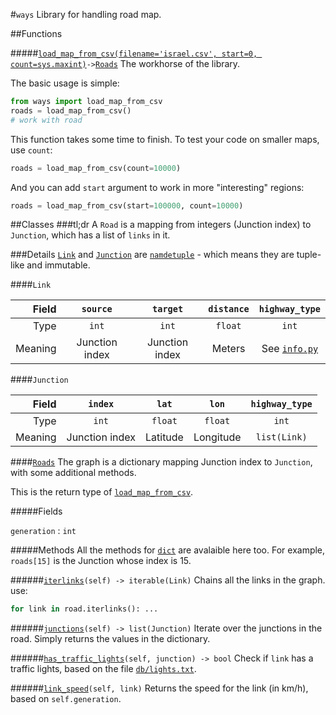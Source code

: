 #`ways`
Library for handling road map.

##Functions

#####[`load_map_from_csv(filename='israel.csv', start=0, count=sys.maxint)`](graph.py#L74)` -> `[`Roads`](#roads)
The workhorse of the library.

The basic usage is simple:
```python
from ways import load_map_from_csv
roads = load_map_from_csv()
# work with road
```
This function takes some time to finish. To test your code on smaller maps, use `count`:
```python
roads = load_map_from_csv(count=10000)
```

And you can add `start` argument to work in more "interesting" regions:
```python
roads = load_map_from_csv(start=100000, count=10000)
```

##Classes
###tl;dr
A `Road` is a mapping from integers (Junction index) to `Junction`, which has a list of `links` in it.

###Details
[`Link`](graph.py#L12) and [`Junction`](graph.py#L12) are [`namdetuple`](https://docs.python.org/2/library/collections.html#collections.namedtuple) - which means they are tuple-like and immutable.

####`Link`

| Field | `source`       |  `target`   | `distance` | `highway_type` |
| -------:|:-------------:|:---------:|:--------:|:------------:|
| Type    | `int`        |  `int`    | `float`  | `int`        |
| Meaning |  Junction index | Junction index | Meters | See [`info.py`](info.py#L7) |

####`Junction`

| Field   | `index`       |  `lat`   | `lon` | `highway_type` |
| -------:|:-------------:|:---------:|:--------:|:------------:|
| Type    | `int`        |  `float`    | `float`  | `int`        |
| Meaning |  Junction index | Latitude | Longitude | `list(Link)` |

####[`Roads`](graph.py#L27)
The graph is a dictionary mapping Junction index to `Junction`, with some additional methods.

This is the return type of [`load_map_from_csv`](#functions).

#####Fields

`generation` : `int`

#####Methods
All the methods for [`dict`](https://docs.python.org/2/library/stdtypes.html#mapping-types-dict) are avalaible here too. For example, `roads[15]` is the Junction whose index is 15.

######[`iterlinks`](graph.py#L56)`(self) -> iterable(Link)`
Chains all the links in the graph. 
use: 
```python
for link in road.iterlinks(): ...
```

######[`junctions`](graph.py#L32)`(self) -> list(Junction)`
Iterate over the junctions in the road.
Simply returns the values in the dictionary.

######[`has_traffic_lights`](graph.py#L41)`(self, junction) -> bool`
Check if `link` has a traffic lights, based on the file [`db/lights.txt`](../db/lights.txt).

######[`link_speed`](graph.py#L46)`(self, link)`
Returns the speed for the link (in km/h), based on  `self.generation`.

